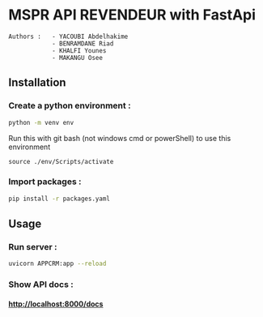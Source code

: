 # MSPR API REVENDEUR with FastApi

```
Authors :   - YACOUBI Abdelhakime
            - BENRAMDANE Riad
            - KHALFI Younes
            - MAKANGU Osee
```

## Installation

### Create a python environment :

```bash
python -m venv env
```

Run this with git bash (not windows cmd or powerShell) to use this environment

```
source ./env/Scripts/activate
```

### Import packages :

```bash
pip install -r packages.yaml
```

## Usage

### Run server :

```bash
uvicorn APPCRM:app --reload
```

### Show API docs :

#### [http://localhost:8000/docs](http://localhost:8000/docs)

